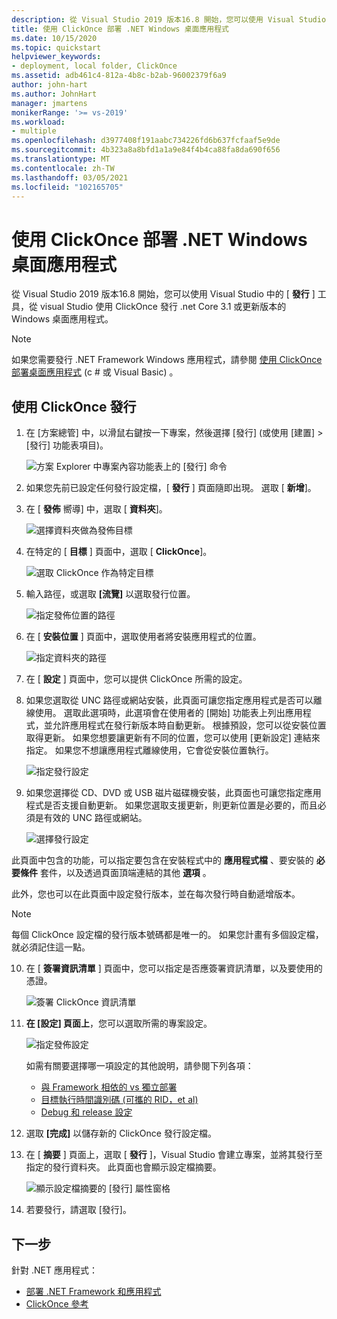 ```yaml
---
description: 從 Visual Studio 2019 版本16.8 開始，您可以使用 Visual Studio 中的 [發行] 工具，從 Visual Studio 使用 ClickOnce 發行 .NET Core 3.1 或更新版本的 Windows 桌面應用程式。
title: 使用 ClickOnce 部署 .NET Windows 桌面應用程式
ms.date: 10/15/2020
ms.topic: quickstart
helpviewer_keywords:
- deployment, local folder, ClickOnce
ms.assetid: adb461c4-812a-4b8c-b2ab-96002379f6a9
author: john-hart
ms.author: JohnHart
manager: jmartens
monikerRange: '>= vs-2019'
ms.workload:
- multiple
ms.openlocfilehash: d3977408f191aabc734226fd6b637fcfaaf5e9de
ms.sourcegitcommit: 4b323a8a8bfd1a1a9e84f4b4ca88fa8da690f656
ms.translationtype: MT
ms.contentlocale: zh-TW
ms.lasthandoff: 03/05/2021
ms.locfileid: "102165705"
---
```

# <a name="deploy-a-net-windows-desktop-application-using-clickonce"></a>使用 ClickOnce 部署 .NET Windows 桌面應用程式

從 Visual Studio 2019 版本16.8 開始，您可以使用 Visual Studio 中的 [ **發行** ] 工具，從 visual Studio 使用 ClickOnce 發行 .net Core 3.1 或更新版本的 Windows 桌面應用程式。

> [!NOTE]
> 如果您需要發行 .NET Framework Windows 應用程式，請參閱 [使用 ClickOnce 部署桌面應用程式](how-to-publish-a-clickonce-application-using-the-publish-wizard.md) (c # 或 Visual Basic) 。

## <a name="publishing-with-clickonce"></a>使用 ClickOnce 發行

1. 在 [方案總管] 中，以滑鼠右鍵按一下專案，然後選擇 [發行] (或使用 [建置] > [發行] 功能表項目)。

    ![方案 Explorer 中專案內容功能表上的 [發行] 命令](../deployment/media/quickstart-clickonce-solution-explorer.png "選擇 [發行]")

1. 如果您先前已設定任何發行設定檔，[ **發行** ] 頁面隨即出現。 選取 [ **新增**]。

1. 在 [ **發佈** 嚮導] 中，選取 [ **資料夾**]。

    ![選擇資料夾做為發佈目標](../deployment/media/quickstart-clickonce-publish-folder-category.png "選擇資料夾")

1. 在特定的 [ **目標** ] 頁面中，選取 [ **ClickOnce**]。

    ![選取 ClickOnce 作為特定目標](../deployment/media/quickstart-clickonce-publish-folder-target.png "選擇 ClickOnce")

1. 輸入路徑，或選取 **[流覽]** 以選取發行位置。

    ![指定發佈位置的路徑](../deployment/media/quickstart-clickonce-publish-location.png "輸入路徑")

1. 在 [ **安裝位置** ] 頁面中，選取使用者將安裝應用程式的位置。

    ![指定資料夾的路徑](../deployment/media/quickstart-clickonce-install-location.png "選擇安裝位置")

1. 在 [ **設定** ] 頁面中，您可以提供 ClickOnce 所需的設定。

1. 如果您選取從 UNC 路徑或網站安裝，此頁面可讓您指定應用程式是否可以離線使用。 選取此選項時，此選項會在使用者的 [開始] 功能表上列出應用程式，並允許應用程式在發行新版本時自動更新。 根據預設，您可以從安裝位置取得更新。  如果您想要讓更新有不同的位置，您可以使用 [更新設定] 連結來指定。 如果您不想讓應用程式離線使用，它會從安裝位置執行。

    ![指定發行設定](../deployment/media/quickstart-clickonce-unc-settings.png "選擇發行設定")

1. 如果您選擇從 CD、DVD 或 USB 磁片磁碟機安裝，此頁面也可讓您指定應用程式是否支援自動更新。 如果您選取支援更新，則更新位置是必要的，而且必須是有效的 UNC 路徑或網站。

    ![選擇發行設定](../deployment/media/quickstart-clickonce-settings.png "選擇發行設定")

此頁面中包含的功能，可以指定要包含在安裝程式中的 **應用程式檔** 、要安裝的 **必要條件** 套件，以及透過頁面頂端連結的其他 **選項** 。

此外，您也可以在此頁面中設定發行版本，並在每次發行時自動遞增版本。

> [!NOTE]
> 每個 ClickOnce 設定檔的發行版本號碼都是唯一的。 如果您計畫有多個設定檔，就必須記住這一點。

10. 在 [ **簽署資訊清單** ] 頁面中，您可以指定是否應簽署資訊清單，以及要使用的憑證。

    ![簽署 ClickOnce 資訊清單](../deployment/media/quickstart-clickonce-sign-manifests.png)

1. **在 [設定] 頁面上**，您可以選取所需的專案設定。

     ![指定發佈設定](../deployment/media/quickstart-clickonce-configuration.png)

    如需有關要選擇哪一項設定的其他說明，請參閱下列各項：

    - [與 Framework 相依的 vs 獨立部署](/dotnet/core/deploying/)
    - [目標執行時間識別碼 (可攜的 RID，et al) ](/dotnet/core/rid-catalog)
    - [Debug 和 release 設定](../ide/understanding-build-configurations.md)

1. 選取 **[完成]** 以儲存新的 ClickOnce 發行設定檔。

1. 在 [ **摘要** ] 頁面上，選取 [ **發行** ]，Visual Studio 會建立專案，並將其發行至指定的發行資料夾。 此頁面也會顯示設定檔摘要。

    ![顯示設定檔摘要的 [發行] 屬性窗格](../deployment/media/quickstart-clickonce-summary.png)

1. 若要發行，請選取 [發行]。

## <a name="next-steps"></a>下一步

針對 .NET 應用程式：

- [部署 .NET Framework 和應用程式](/dotnet/framework/deployment/)
- [ClickOnce 參考](clickonce-reference.md)
